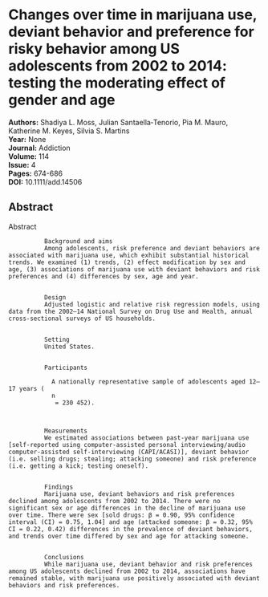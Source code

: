 # Changes over time in marijuana use, deviant behavior and preference for risky behavior among US adolescents from 2002 to 2014: testing the moderating effect of gender and age

**Authors:** Shadiya L. Moss, Julian Santaella‐Tenorio, Pia M. Mauro, Katherine M. Keyes, Silvia S. Martins  
**Year:** None  
**Journal:** Addiction  
**Volume:** 114  
**Issue:** 4  
**Pages:** 674-686  
**DOI:** 10.1111/add.14506  

## Abstract
Abstract
            
              Background and aims
              Among adolescents, risk preference and deviant behaviors are associated with marijuana use, which exhibit substantial historical trends. We examined (1) trends, (2) effect modification by sex and age, (3) associations of marijuana use with deviant behaviors and risk preferences and (4) differences by sex, age and year.
            
            
              Design
              Adjusted logistic and relative risk regression models, using data from the 2002–14 National Survey on Drug Use and Health, annual cross‐sectional surveys of US households.
            
            
              Setting
              United States.
            
            
              Participants
              
                A nationally representative sample of adolescents aged 12–17 years (
                n
                 = 230 452).
              
            
            
              Measurements
              We estimated associations between past‐year marijuana use [self‐reported using computer‐assisted personal interviewing/audio computer‐assisted self‐interviewing (CAPI/ACASI)], deviant behavior (i.e. selling drugs; stealing; attacking someone) and risk preference (i.e. getting a kick; testing oneself).
            
            
              Findings
              Marijuana use, deviant behaviors and risk preferences declined among adolescents from 2002 to 2014. There were no significant sex or age differences in the decline of marijuana use over time. There were sex [sold drugs: β = 0.90, 95% confidence interval (CI) = 0.75, 1.04] and age (attacked someone: β = 0.32, 95% CI = 0.22, 0.42) differences in the prevalence of deviant behaviors, and trends over time differed by sex and age for attacking someone.
            
            
              Conclusions
              While marijuana use, deviant behavior and risk preferences among US adolescents declined from 2002 to 2014, associations have remained stable, with marijuana use positively associated with deviant behaviors and risk preferences.

